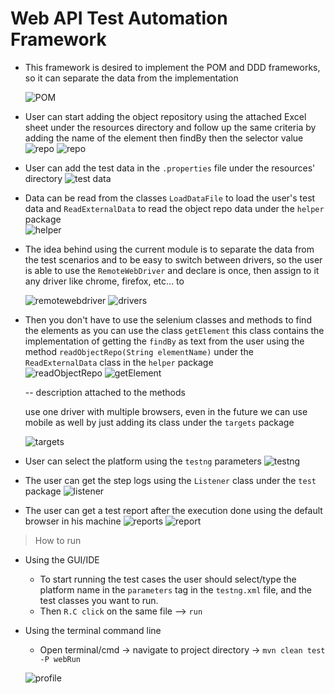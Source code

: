 # Web API Test Automation Framework

- This framework is desired to implement the POM and DDD frameworks, so it can separate the data 
  from the implementation
  
  ![POM](readmescreenshots/pages.png?raw=true "POM")
  
- User can start adding the object repository using the attached Excel sheet under the resources
  directory and follow up the same criteria
  by adding the name of the element then findBy then the selector value
  ![repo](readmescreenshots/resources.jpg?raw=true "repo")
  ![repo](readmescreenshots/or.png?raw=true "repo")

- User can add the test data in the `.properties` file under the resources' directory
  ![test data](readmescreenshots/resources.jpg?raw=true "test data")

- Data can be read from the classes `LoadDataFile` to load the user's test data and
   `ReadExternalData` to read the object repo data
under the `helper` package  
    ![helper](readmescreenshots/helper.jpg?raw=true "helper")
  
- The idea behind using the current module is to separate the data from the test scenarios and to
  be easy to switch between drivers, so the user is able to use the `RemoteWebDriver` and declare is once, then assign to it any driver 
  like chrome, firefox, etc... to  
  
  ![remotewebdriver](readmescreenshots/remotewebdriver.png?raw=true "remotewebdriver")
  ![drivers](readmescreenshots/drivers.jpg?raw=true "drivers")

- Then you don't have to use the selenium classes and methods to find the elements as you can use the class `getElement` 
this class contains the implementation of getting the `findBy` as text from the user using the method `readObjectRepo(String elementName)`
  under the `ReadExternalData` class in the `helper` package  
  ![readObjectRepo](readmescreenshots/objectRepo.jpg?raw=true "readObjectRepo")
  ![getElement](readmescreenshots/getElement.png?raw=true "getElement")
 
  -- description attached to the methods 


  use one driver with multiple browsers, even in the future we can use mobile as well by just adding 
  its class under the `targets` package  
  
  ![targets](readmescreenshots/targets.png?raw=true "targets")

- User can select the platform using the `testng` parameters
  ![testng](readmescreenshots/testng.png?raw=true "testng")

- The user can get the step logs using the `Listener` class under the `test` package
  ![listener](readmescreenshots/listener.png?raw=true "listener")

- The user can get a test report after the execution done using the default
  browser in his machine
  ![reports](readmescreenshots/reports.jpg?raw=true "reports")
  ![report](readmescreenshots/report.jpg?raw=true "report")

> How to run 
  * Using the GUI/IDE
    - To start running the test cases the user should select/type the platform name in the `parameters` 
  tag in the `testng.xml` file, and the test classes you want to run.
    - Then `R.C click` on the same file --> `run`

* Using the terminal command line
	* Open terminal/cmd -> navigate to project directory -> `mvn clean test -P webRun`

  ![profile](readmescreenshots/profile.png?raw=true "profile")

  